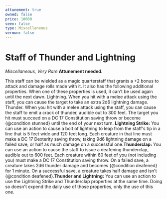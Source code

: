```yaml
---
attunement: true
owned: false
price: 10000
seen: false
type: Miscellaneous
vermun: false
---
```

# Staff of Thunder and Lightning

*Miscellaneous, Very Rare* **Attunement needed.**

This staff can be wielded as a magic quarterstaff that grants a +2 bonus to attack and damage rolls made with it. It also has the following additional properties. When one of these properties is used, it can't be used again until the next dawn. Lightning. When you hit with a melee attack using the staff, you can cause the target to take an extra 2d6 lightning damage. Thunder. When you hit with a melee attack using the staff, you can cause the staff to emit a crack of thunder, audible out to 300 feet. The target you hit must succeed on a DC 17 Constitution saving throw or become {@condition stunned} until the end of your next turn. **Lightning Strike:** You can use an action to cause a bolt of lightning to leap from the staff's tip in a line that is 5 feet wide and 120 feet long. Each creature in that line must make a DC 17 Dexterity saving throw, taking 9d6 lightning damage on a failed save, or half as much damage on a successful one.**Thunderclap:** You can use an action to cause the staff to issue a deafening thunderclap, audible out to 600 feet. Each creature within 60 feet of you (not including you) must make a DC 17 Constitution saving throw. On a failed save, a creature takes 2d6 thunder damage and becomes {@condition deafened} for 1 minute. On a successful save, a creature takes half damage and isn't {@condition deafened}.**Thunder and Lightning:** You can use an action to use the Lightning Strike and Thunderclap properties at the same time. Doing so doesn't expend the daily use of those properties, only the use of this one.